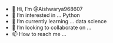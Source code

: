 - 👋 Hi, I’m @Aishwarya968607
- 👀 I’m interested in ... Python
- 🌱 I’m currently learning ... data science
- 💞️ I’m looking to collaborate on ...
- 📫 How to reach me ...

<!---
Aishwarya968607/Aishwarya968607 is a ✨ special ✨ repository because its `README.md` (this file) appears on your GitHub profile.
You can click the Preview link to take a look at your changes.
--->
